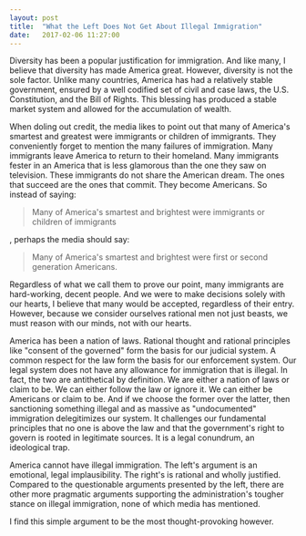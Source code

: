 ```yaml
---
layout: post
title:  "What the Left Does Not Get About Illegal Immigration"
date:   2017-02-06 11:27:00
---
```


Diversity has been a popular justification for immigration. And like many, I believe that diversity has made America great. However, diversity is not the sole factor. Unlike many countries, America has had a relatively stable government, ensured by a well codified set of civil and case laws, the U.S. Constitution, and the Bill of Rights. This blessing has produced a stable market system and allowed for the accumulation of wealth.

When doling out credit, the media likes to point out that many of America's smartest and greatest were immigrants or children of immigrants. They conveniently forget to mention the many failures of immigration. Many immigrants leave America to return to their homeland. Many immigrants fester in an America that is less glamorous than the one they saw on television. These immigrants do not share the American dream. The ones that succeed are the ones that commit. They become Americans. So instead of saying:

>  Many of America's smartest and brightest were immigrants or children of immigrants

, perhaps the media should say:

>  Many of America's smartest and brightest were first or second generation Americans.

Regardless of what we call them to prove our point, many immigrants are hard-working, decent people. And we were to make decisions solely with our hearts, I believe that many would be accepted, regardless of their entry. However, because we consider ourselves rational men not just beasts, we must reason with our minds, not with our hearts.

America has been a nation of laws. Rational thought and rational principles like "consent of the governed" form the basis for our judicial system. A common respect for the law form the basis for our enforcement system. Our legal system does not have any allowance for immigration that is illegal. In fact, the two are antithetical by definition. We are either a nation of laws or claim to be. We can either follow the law or ignore it. We can either be Americans or claim to be. And if we choose the former over the latter, then sanctioning something illegal and as massive as "undocumented" immigration delegitimizes our system. It challenges our fundamental principles that no one is above the law and that the government's right to govern is rooted in legitimate sources. It is a legal conundrum, an ideological trap.

America cannot have illegal immigration. The left's argument is an emotional, legal implausibility. The right's is rational and wholly justified. Compared to the questionable arguments presented by the left, there are other more pragmatic arguments supporting the administration's tougher stance on illegal immigration, none of which media has mentioned.

I find this simple argument to be the most thought-provoking however.
